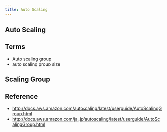 ```yaml
---
title: Auto Scaling
---
```


## Auto Scaling


## Terms
* Auto scaling group
* auto scaling group size


## Scaling Group

## Reference
* http://docs.aws.amazon.com/autoscaling/latest/userguide/AutoScalingGroup.html
* http://docs.aws.amazon.com/ja_jp/autoscaling/latest/userguide/AutoScalingGroup.html
